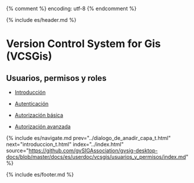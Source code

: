 {% comment %} encoding: utf-8 {% endcomment %}

{% include es/header.md %}

# Version Control System for Gis (VCSGis)

## Usuarios, permisos y roles

  * [Introducción](introduccion_t.md)

  * [Autenticación](autenticacion_t.md)

  * [Autorización básica](autorizacion_basica_t.md)
  
  * [Autorización avanzada](autorizacion_avanzada_t.md)

{% include es/navigate.md 
   prev="../dialogo_de_anadir_capa_t.html" 
   next="introduccion_t.html" 
   index="../index.html" 
   source="https://github.com/gvSIGAssociation/gvsig-desktop-docs/blob/master/docs/es/userdoc/vcsgis/usuarios_y_permisos/index.md" 
%}

{% include es/footer.md %}

 
